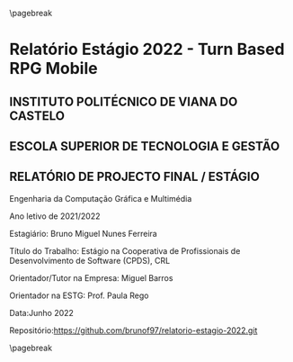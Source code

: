 \pagebreak

# Relatório Estágio 2022 - Turn Based RPG Mobile

## INSTITUTO POLITÉCNICO DE VIANA DO CASTELO

## ESCOLA SUPERIOR DE TECNOLOGIA E GESTÃO

## RELATÓRIO DE PROJECTO FINAL / ESTÁGIO

Engenharia da Computação Gráfica e Multimédia

Ano letivo de 2021/2022

Estagiário: Bruno Miguel Nunes Ferreira

Título do Trabalho: Estágio na Cooperativa de Profissionais de Desenvolvimento de Software (CPDS), CRL

Orientador/Tutor na Empresa: Miguel Barros

Orientador na ESTG: Prof. Paula Rego

Data:Junho 2022

Repositório:https://github.com/brunof97/relatorio-estagio-2022.git

\pagebreak
